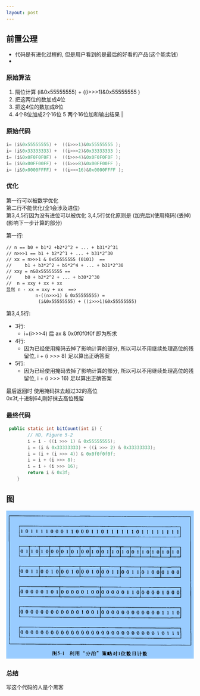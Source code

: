 ```yaml
---
layout: post
---
```

## 前置公理
* 代码是有进化过程的, 但是用户看到的是最后的好看的产品(这个能卖钱)
* 
### 原始算法
1. 隔位计算 (i&0x55555555) +  ((i>>>1)&0x55555555 )
2. 把这两位的数加成4位
3. 把这4位的数加成8位
4. 4个8位加成2个16位
5  两个16位加和输出结果  |

### 原始代码
```java
i= (i&0x55555555) +  ((i>>>1)&0x55555555 ); 
i= (i&0x33333333) +  ((i>>>2)&0x33333333 );
i= (i&0x0F0F0F0F) +  ((i>>>4)&0x0F0F0F0F );
i= (i&0x00FF00FF) +  ((i>>>8)&0x00FF00FF );
i= (i&0x0000FFFF) +  ((i>>>16)&0x0000FFFF );
```
### 优化
第一行可以被数学优化  
第二行不能优化(全1会涉及进位)  
第3,4,5行因为没有进位可以被优化
3,4,5行优化原则是 (加完后)(使用掩码)(丢掉)(影响下一步计算的部分)

第一行:  
```text
// n == b0 + b1*2 +b2*2^2 + ... + b31*2^31
// n>>>1 == b1 + b2*2^1 + ... + b31*2^30
// xx = n>>>1 & 0x55555555 (0101)  ==
//     b1 + b3*2^2 + b5*2^4 + ... + b31*2^30
// xxy = n&0x55555555 ==
//     b0 + b2*2^2 + ... + b30*2^30
//  n = xxy + xx + xx
显然 n - xx = xxy + xx  ==> 
           n-((n>>>1) & 0x55555555) = 
            (i&0x55555555) + ((i>>>1)&0x55555555)
```

第3,4,5行:
* 3行: 
  * i+(i>>>4) 后 ax & 0x0f0f0f0f 即为所求
* 4行: 
  * 因为已经使用掩码去掉了影响计算的部分, 
  所以可以不用继续处理高位的残留位,
    i + (i >>> 8) 足以算出正确答案
* 5行: 
  * 因为已经使用掩码去掉了影响计算的部分,
  所以可以不用继续处理高位的残留位,
  i + (i >>> 16) 足以算出正确答案

最后返回时 使用掩码抹去超过32的高位  
0x3f,十进制64,刚好抹去高位残留

### 最终代码
```java
 public static int bitCount(int i) {
        // HD, Figure 5-2
        i = i - ((i >>> 1) & 0x55555555);
        i = (i & 0x33333333) + ((i >>> 2) & 0x33333333);
        i = (i + (i >>> 4)) & 0x0f0f0f0f;
        i = i + (i >>> 8);
        i = i + (i >>> 16);
        return i & 0x3f;
    }
```
## 图
![img](assets/img/hd_5_1.jpg)
### 总结
写这个代码的人是个黑客